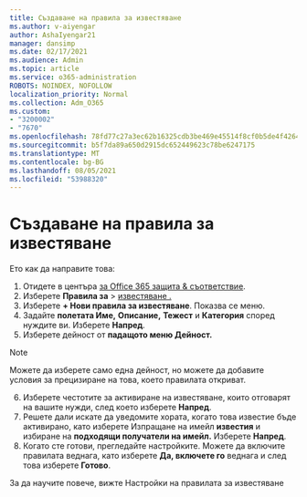 ```yaml
---
title: Създаване на правила за известяване
ms.author: v-aiyengar
author: AshaIyengar21
manager: dansimp
ms.date: 02/17/2021
ms.audience: Admin
ms.topic: article
ms.service: o365-administration
ROBOTS: NOINDEX, NOFOLLOW
localization_priority: Normal
ms.collection: Adm_O365
ms.custom:
- "3200002"
- "7670"
ms.openlocfilehash: 78fd77c27a3ec62b16325cdb3be469e45514f8cf0b5de4f4264f080b23627eef
ms.sourcegitcommit: b5f7da89a650d2915dc652449623c78be6247175
ms.translationtype: MT
ms.contentlocale: bg-BG
ms.lasthandoff: 08/05/2021
ms.locfileid: "53988320"
---
```

# <a name="create-an-alert-policy"></a>Създаване на правила за известяване

Ето как да направите това:

1. Отидете в центъра [за Office 365 защита & съответствие](https://go.microsoft.com/fwlink/p/?linkid=2077143).
1. Изберете **Правила за**  >  [известяване .](https://go.microsoft.com/fwlink/?linkid=2103208)
1. Изберете **+ Нови правила за известяване**. Показва се меню.
1. Задайте **полетата Име,** **Описание,** **Тежест** и **Категория** според нуждите ви. Изберете **Напред**.
1. Изберете дейност от **падащото меню Дейност.**
> [!NOTE]
>  Можете да изберете само една дейност, но можете да добавите условия за прецизиране на това, което правилата откриват.
6. Изберете честотите за активиране на известяване, които отговарят на вашите нужди, след което изберете **Напред**.
7. Решете дали искате да уведомите хората, когато това известие бъде активирано, като изберете Изпращане на имейл **известия** и избиране на **подходящи получатели на имейл.** Изберете **Напред**.
8. Когато сте готови, прегледайте настройките. Можете да включите правилата веднага, като изберете **Да, включете го** веднага и след това изберете **Готово**.

За да научите повече, вижте Настройки на правилата за известяване

